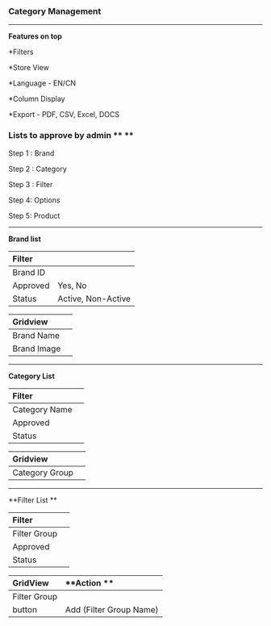 ### **Category Management**

---

**Features on top**

\*Filters

\*Store View

\*Language -  EN/CN

\*Column Display

\*Export - PDF, CSV, Excel, DOCS

### Lists to approve by admin ** **

Step 1 : Brand

Step 2 : Category

Step 3 : Filter

Step 4: Options

Step 5: Product

---

**Brand list**

| **Filter** |  |
| :--- | :--- |
| Brand ID |  |
| Approved | Yes, No |
| Status | Active, Non-Active |

| **Gridview** |  |
| :--- | :--- |
| Brand Name |  |
| Brand Image |  |

---

**Category List**

| **Filter** |  |
| :--- | :--- |
| Category Name |  |
| Approved |  |
| Status |  |

| **Gridview** |  |
| :--- | :--- |
| Category Group |  |

---

**Filter List **

| Filter |  |
| :--- | :--- |
| Filter Group |  |
| Approved |  |
| Status |  |

| **GridView** | **Action ** |
| :--- | :--- |
| Filter Group |  |
| button | Add \(Filter Group Name\) |



